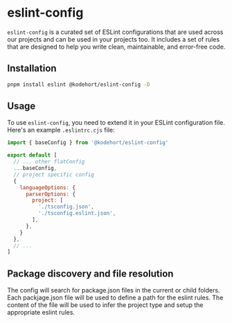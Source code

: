 # eslint-config

`eslint-config` is a curated set of ESLint configurations that are used across
our projects and can be used in your projects too. It includes a set of rules
that are designed to help you write clean, maintainable, and error-free code.

## Installation

```sh
pnpm install eslint @kodehort/eslint-config -D
```

## Usage

To use `eslint-config`, you need to extend it in your ESLint configuration file.
Here's an example `.eslintrc.cjs` file:

```javascript eslint.config.js
import { baseConfig } from '@kodehort/eslint-config'

export default [
  // ... other flatConfig
  ...baseConfig,
  // project specific config
  {
    languageOptions: {
      parserOptions: {
        project: [
          './tsconfig.json',
          './tsconfig.eslint.json',
        ],
      },
    }
  },
  // ...
]
```

## Package discovery and file resolution

The config will search for package.json files in the current or child folders.
Each packjage.json file will be used to define a path for the eslint rules. The
content of the file will be used to infer the project type and setup the
appropriate eslint rules.
